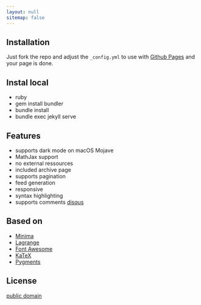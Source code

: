 ```yaml
---
layout: null
sitemap: false
---
```


<!-- ---
title: "About"
permalink: "/about/"
--- -->

## Installation

Just fork the repo and adjust the `_config.yml` to use with [Github Pages](https://pages.github.com/) and your page is done.

## Instal local

- ruby
- gem install bundler
- bundle install
- bundle exec jekyll serve

## Features

 - supports dark mode on macOS Mojave
 - MathJax support
 - no external ressources
 - included archive page
 - supports pagination
 - feed generation
 - responsive
 - syntax highlighting
 - supports comments [disqus](https://disqus.com/)

## Based on

- [Minima](https://github.com/jekyll/minima)
- [Lagrange](https://github.com/LeNPaul/Lagrange)
- [Font Awesome](http://fontawesome.io/)
- [KaTeX](https://katex.org/)
- [Pygments](https://github.com/richleland/pygments-css)

## License

[public domain](http://unlicense.org/)
